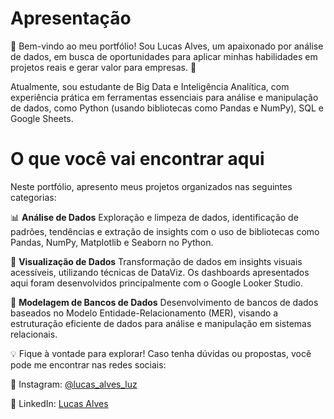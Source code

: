 # **Apresentação** 
👋 Bem-vindo ao meu portfólio! Sou Lucas Alves, um apaixonado por análise de dados, em busca de oportunidades para aplicar minhas habilidades em projetos reais e gerar valor para empresas. 🚀

Atualmente, sou estudante de Big Data e Inteligência Analítica, com experiência prática em ferramentas essenciais para análise e manipulação de dados, como Python (usando bibliotecas como Pandas e NumPy), SQL e Google Sheets.

# **O que você vai encontrar aqui**
Neste portfólio, apresento meus projetos organizados nas seguintes categorias:

📊 **Análise de Dados**
Exploração e limpeza de dados, identificação de padrões, tendências e extração de insights com o uso de bibliotecas como Pandas, NumPy, Matplotlib e Seaborn no Python.

🎨 **Visualização de Dados**
Transformação de dados em insights visuais acessíveis, utilizando técnicas de DataViz. Os dashboards apresentados aqui foram desenvolvidos principalmente com o Google Looker Studio.

📂 **Modelagem de Bancos de Dados**
Desenvolvimento de bancos de dados baseados no Modelo Entidade-Relacionamento (MER), visando a estruturação eficiente de dados para análise e manipulação em sistemas relacionais.

💡 Fique à vontade para explorar! Caso tenha dúvidas ou propostas, você pode me encontrar nas redes sociais:

📸 Instagram: [@lucas_alves_luz](https://www.instagram.com/lucas_alves_luz/)

💼 LinkedIn: [Lucas Alves](https://www.instagram.com/lucas_alves_luz/)

